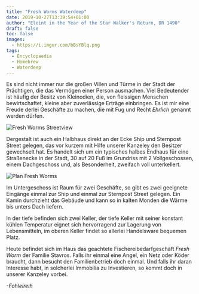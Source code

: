 ```yaml
---
title: "Fresh Worms Waterdeep"
date: 2019-10-27T13:39:54+01:00
author: "Eleint in the Year of the Star Walker's Return, DR 1490"
draft: false
toc: false
images:
  - https://i.imgur.com/bBsYBlq.png
tags: 
  - Encyclopaedia
  - Homebrew
  - Waterdeep
---
```


Es sind nicht immer nur die großen Villen und Türme in der Stadt der Prächtigen, die das Vermögen einer Person ausmachen. Viel Bedeutender ist häufig der Besitz von Kleinodien, die, von fleissigen Menschen bewirtschaftet, kleine aber zuverlässige Erträge einbringen. Es ist mir eine Freude derlei Geschäfte zu machen, die mit Fug und Recht _Ehrlich_ genannt werden dürfen.

![Fresh Worms Streetview](https://i.imgur.com/WoblMWk.jpg)

Dergestalt ist auch ein Halbhaus direkt an der Ecke Ship und Sternpost Street gelegen, das vor kurzem mit Hilfe unserer Kanzeley den Besitzer gewechselt hat. Es handelt sich um ein typisches halbes Endhaus für eine Straßenecke in der Stadt, 30 auf 20 Fuß im Grundriss mit 2 Vollgeschossen, einem Dachgeschoss und, als Besonderheit, zweifach voll unterkellert.

![Plan Fresh Worms](https://i.imgur.com/bBsYBlq.png)

Im Untergeschoss ist Raum für zwei Geschäfte, so gibt es zwei geeignete Eingänge einmal zur Ship und einmal zur Sternpost Street gelegen. Ein Kamin durchzieht das Gebäude und kann so in kalten Monden die Wärme bis unters Dach liefern.

In der tiefe befinden sich zwei Keller, der tiefe Keller mit seiner konstant kühlen Temperatur eignet sich hervorragend zur Lagerung von Lebensmitteln, im oberen Keller findet so allerlei Handelsware bequemen Platz.

Heute befindet sich im Haus das geachtete Fischereibedarfgeschäft _Fresh Worm_ der Familie Stavros. Falls ihr einmal eine Angel, ein Netz oder Köder braucht, dann besucht den Familienbetrieb doch einmal. Und falls ihr daran Interesse habt, in solcherlei Immobilia zu Investieren, so kommt doch in unserer Kanzeley vorbei.

_-Fohleireih_